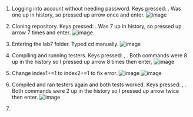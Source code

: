 1. Logging into account without needing password. Keys pressed: <up><enter>. Was one up in history, so pressed up arrow once and enter.
  ![image](https://user-images.githubusercontent.com/35607410/221737481-db86af89-c237-4686-8754-b5f7a64ff5e9.png)

2. Cloning repository. Keys pressed: <up><up><up><up><up><up><up><enter>. Was 7 up in history, so pressed up arrow 7 times and enter.
  ![image](https://user-images.githubusercontent.com/35607410/221737759-d7e933d0-e2d2-41cf-98d4-605fc9d00176.png)

3. Entering the lab7 folder. Typed cd manually.
  ![image](https://user-images.githubusercontent.com/35607410/221737833-867a6d45-ae9f-40a6-86ae-abcce4f6a969.png)
  
4. Compiling and running testers. Keys pressed: <up><up><up><up><up><up><up><up><enter>, <up><up><up><up><up><up><up><up><enter>. Both commands were 8 up in the history so I pressed up arrow 8 times then enter,
  ![image](https://user-images.githubusercontent.com/35607410/221738002-d374162c-e5b8-496a-9c2a-2b3bf13b6ddb.png)

5. Change index1+=1 to index2+=1 to fix error.
  ![image](https://user-images.githubusercontent.com/35607410/221738143-8f03ca5c-4b1a-491e-8c6b-6c24bdd191c2.png)
  ![image](https://user-images.githubusercontent.com/35607410/221738195-579679e6-c9e9-4e5d-9ceb-1dbe39cc6c64.png)

6. Compiled and ran testers again and both tests worked. Keys pressed: <up><up><enter>, <up><up><enter>. Both commands were 2 up in the history so I pressed up arrow twice then enter.
  ![image](https://user-images.githubusercontent.com/35607410/221738438-5b2eedb2-b679-4cf1-9fbc-df98ced439b0.png)

7. 
